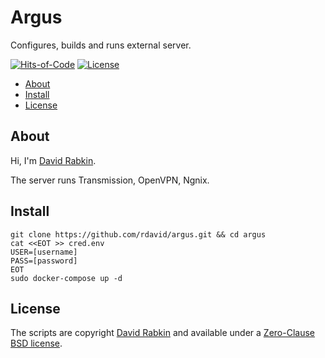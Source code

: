 # Argus
Configures, builds and runs external server.

[![Hits-of-Code](https://hitsofcode.com/github/rdavid/argus?branch=master)](https://hitsofcode.com/view/github/rdavid/argus?branch=master)
[![License](https://img.shields.io/badge/license-0BSD-green)](https://github.com/rdavid/argus/blob/master/LICENSE)

* [About](#about)
* [Install](#install)
* [License](#license)

## About
Hi, I'm [David Rabkin](http://cv.rabkin.co.il).

The server runs Transmission, OpenVPN, Ngnix.

## Install

    git clone https://github.com/rdavid/argus.git && cd argus
    cat <<EOT >> cred.env
    USER=[username]
    PASS=[password]
    EOT
    sudo docker-compose up -d

## License
The scripts are copyright [David Rabkin](http://cv.rabkin.co.il) and available
under a [Zero-Clause BSD license](https://github.com/rdavid/argus/blob/master/LICENSE).

